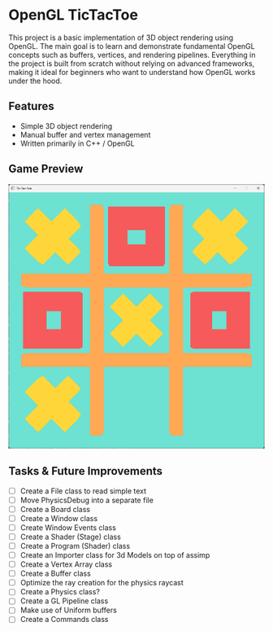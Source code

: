 # OpenGL TicTacToe

This project is a basic implementation of 3D object rendering using OpenGL. The main goal is to learn and demonstrate fundamental OpenGL concepts such as buffers, vertices, and rendering pipelines. Everything in the project is built from scratch without relying on advanced frameworks, making it ideal for beginners who want to understand how OpenGL works under the hood.

## Features
- Simple 3D object rendering
- Manual buffer and vertex management
- Written primarily in C++ / OpenGL

## Game Preview

![Preview](PREVIEW.png)

## Tasks & Future Improvements

- [ ] Create a File class to read simple text
- [ ] Move PhysicsDebug into a separate file
- [ ] Create a Board class
- [ ] Create a Window class
- [ ] Create Window Events class
- [ ] Create a Shader (Stage) class
- [ ] Create a Program (Shader) class
- [ ] Create an Importer class for 3d Models on top of assimp
- [ ] Create a Vertex Array class
- [ ] Create a Buffer class
- [ ] Optimize the ray creation for the physics raycast
- [ ] Create a Physics class?
- [ ] Create a GL Pipeline class
- [ ] Make use of Uniform buffers
- [ ] Create a Commands class
